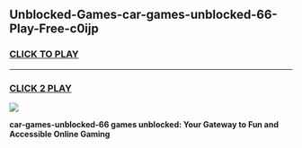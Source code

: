 
## Unblocked-Games-car-games-unblocked-66-Play-Free-c0ijp
<h3>
<a href="https://premium76.site?title=car-games-unblocked-66&ref=23A">CLICK TO PLAY</a></h3>
<hr>

<h3>
<a href="https://premium76.site?title=car-games-unblocked-66&ref=23A">CLICK 2 PLAY</a>
  
</h3>

<a href="https://premium76.site?title=car-games-unblocked-66&ref=23A"><img src="https://clearcache.store/games.png"></a>


**car-games-unblocked-66 games unblocked: Your Gateway to Fun and Accessible Online Gaming**
